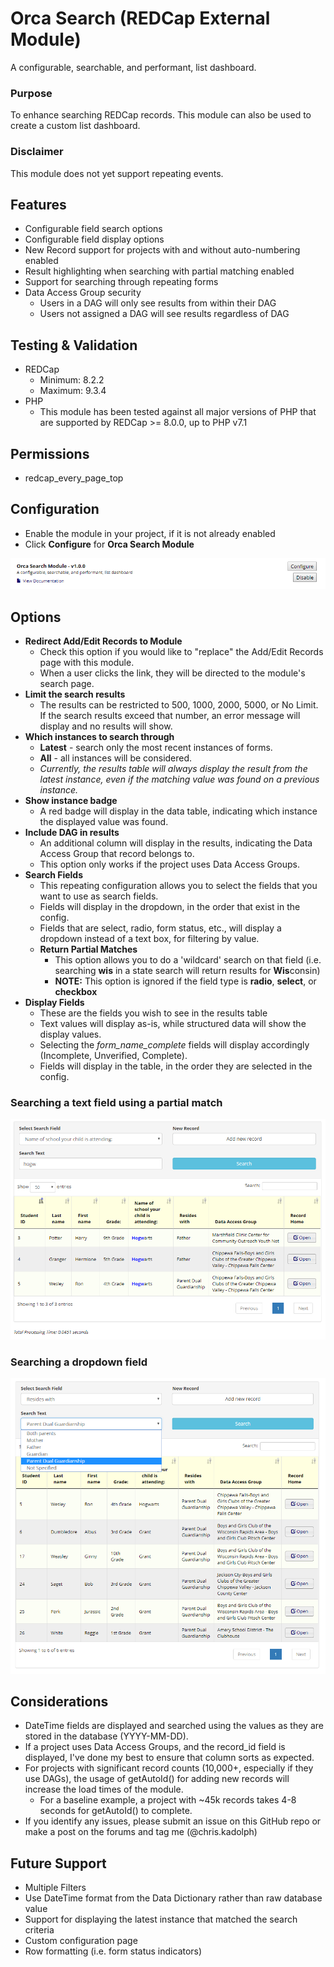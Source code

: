 # Orca Search (REDCap External Module)

A configurable, searchable, and performant, list dashboard.

### Purpose

To enhance searching REDCap records.  This module can also be used to create a custom list dashboard.

### Disclaimer

This module does not yet support repeating events.

## Features

- Configurable field search options
- Configurable field display options
- New Record support for projects with and without auto-numbering enabled
- Result highlighting when searching with partial matching enabled
- Support for searching through repeating forms
- Data Access Group security
  - Users in a DAG will only see results from within their DAG
  - Users not assigned a DAG will see results regardless of DAG

## Testing & Validation

- REDCap
  - Minimum: 8.2.2
  - Maximum: 9.3.4
- PHP
  - This module has been tested against all major versions of PHP that are supported by REDCap >= 8.0.0, up to PHP v7.1

## Permissions

- redcap_every_page_top

## Configuration

- Enable the module in your project, if it is not already enabled
- Click **Configure** for **Orca Search Module**

![orca_search configuration_1](imgs/os_config_1.PNG)

## Options

- **Redirect Add/Edit Records to Module**
  - Check this option if you would like to "replace" the Add/Edit Records page with this module.
  - When a user clicks the link, they will be directed to the module's search page. 
- **Limit the search results**
  - The results can be restricted to 500, 1000, 2000, 5000, or No Limit.  If the search results exceed that number, an error message will display and no results will show.
- **Which instances to search through**
  - **Latest** - search only the most recent instances of forms.
  - **All** - all instances will be considered.
  - *Currently, the results table will always display the result from the latest instance, even if the matching value was found on a previous instance.* 
- **Show instance badge**
  - A red badge will display in the data table, indicating which instance the displayed value was found.
- **Include DAG in results**
  - An additional column will display in the results, indicating the Data Access Group that record belongs to.
  - This option only works if the project uses Data Access Groups.
- **Search Fields**
  - This repeating configuration allows you to select the fields that you want to use as search fields.
  - Fields will display in the dropdown, in the order that exist in the config.
  - Fields that are select, radio, form status, etc., will display a dropdown instead of a text box, for filtering by value.
  - **Return Partial Matches**
    - This option allows you to do a 'wildcard' search on that field (i.e. searching **wis** in a state search will return results for **Wis**consin)
    - **NOTE:** This option is ignored if the field type is **radio**, **select**, or **checkbox**
- **Display Fields**
  - These are the fields you wish to see in the results table
  - Text values will display as-is, while structured data will show the display values.
  - Selecting the *form_name_complete* fields will display accordingly (Incomplete, Unverified, Complete).
  - Fields will display in the table, in the order they are selected in the config.

### Searching a text field using a partial match
![orca_search configuration_1](imgs/os_dashboard_search_partial.PNG)

### Searching a dropdown field
![orca_search configuration_1](imgs/os_dashboard_search_structured.PNG)

## Considerations

- DateTime fields are displayed and searched using the values as they are stored in the database (YYYY-MM-DD).
- If a project uses Data Access Groups, and the record_id field is displayed, I've done my best to ensure that column sorts as expected.
- For projects with significant record counts (10,000+, especially if they use DAGs), the usage of getAutoId() for adding new records will increase the load times of the module.
  - For a baseline example, a project with ~45k records takes 4-8 seconds for getAutoId() to complete.
- If you identify any issues, please submit an issue on this GitHub repo or make a post on the forums and tag me (@chris.kadolph)

## Future Support

- Multiple Filters
- Use DateTime format from the Data Dictionary rather than raw database value 
- Support for displaying the latest instance that matched the search criteria
- Custom configuration page
- Row formatting (i.e. form status indicators)